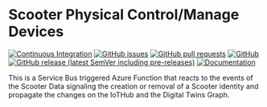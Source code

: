 # Scooter Physical Control/Manage Devices
[![Continuous Integration](https://github.com/e-scooter-2077/scooter-physical-control.manage-devices/actions/workflows/ci.yml/badge.svg?event=push)](https://github.com/e-scooter-2077/scooter-physical-control.manage-devices/actions/workflows/ci.yml)
[![GitHub issues](https://img.shields.io/github/issues-raw/e-scooter-2077/scooter-physical-control.manage-devices?style=plastic)](https://github.com/e-scooter-2077/scooter-physical-control.manage-devices/issues)
[![GitHub pull requests](https://img.shields.io/github/issues-pr-raw/e-scooter-2077/scooter-physical-control.manage-devices?style=plastic)](https://github.com/e-scooter-2077/scooter-physical-control.manage-devices/pulls)
[![GitHub](https://img.shields.io/github/license/e-scooter-2077/scooter-physical-control.manage-devices?style=plastic)](/LICENSE)
[![GitHub release (latest SemVer including pre-releases)](https://img.shields.io/github/v/release/e-scooter-2077/scooter-physical-control.manage-devices?include_prereleases&style=plastic)](https://github.com/e-scooter-2077/scooter-physical-control.manage-devices/releases)
[![Documentation](https://img.shields.io/badge/documentation-click%20here-informational?style=plastic)](https://e-scooter-2077.github.io/documentation/implementation/index.html#event-handling)

This is a Service Bus triggered Azure Function that reacts to the events of the Scooter Data signaling the creation or removal of a Scooter identity and propagate the changes on the IoTHub and the Digital Twins Graph.
